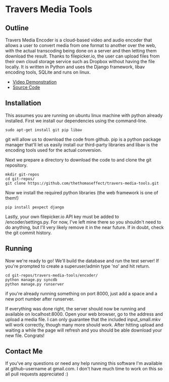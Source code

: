 Travers Media Tools
===================

Outline
-------

Travers Media Encoder is a cloud-based video and audio encoder that allows a user to convert media from one format to another over the web, with the actual transcoding being done on a server and then letting them download the result. Thanks to filepicker.io, the user can upload files from their own cloud storage service such as Dropbox without having the file locally. It is written in Python and uses the Django framework, libav encoding tools, SQLite and runs on linux.

* [Video Demonstration](http://www.youtube.com/watch?v=UMhja2z2y34)
* [Source Code](https://github.com/thethomaseffect/travers-media-tools)

Installation
------------

This assumes you are running on ubuntu linux machine with python already installed. First we install our dependencies using the command-line.

```shell
sudo apt-get install git pip libav
```

git will allow us to download the code from github. pip is a python package manager that'll let us easily install our third-party libraries and libav is the encoding tools used for the actual conversion.

Next we prepare a directory to download the code to and clone the git repository.

```shell
mkdir git-repos
cd git-repos/
git clone https://github.com/thethomaseffect/travers-media-tools.git
```

Now we install the required python libraries (the web framework is one of them!)

```shell
pip install pexpect django
```

Lastly, your own filepicker.io API key must be added to /encoder/settings.py. For now, I've left mine there so you shouldn't need to do anything, but I'll very likely remove it in the near future. If in doubt, check the git commit history.


Running
-------

Now we're ready to go! We'll build the database and run the test server! If you're prompted to create a superuser/admin type 'no' and hit return.

```shell
cd git-repos/travers-media-tools/encoder/
python manage.py syncdb
python manage.py runserver
```

if you're already running something on port 8000, just add a space and a new port number after runserver.

If everything was done right, the server should now be running and available on localhost:8000. Open your web browser, go to the address and upload a media file. I can only guarantee that the included input_small.mkv will work correctly, though many more should work. After hitting upload and waiting a while the page will refresh and you should be able download your new file. Congrats!

Contact Me
----------

If you've any questions or need any help running this software I'm available at github-username at gmail.com. I don't have much time to work on this so all pull requests appreciated :)